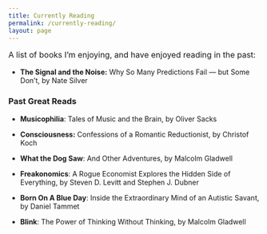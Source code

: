 ```yaml
---
title: Currently Reading
permalink: /currently-reading/
layout: page
---
```

<span style="font-size:medium;"><span style="line-height:24px;">A list of books I’m enjoying, and have enjoyed reading in the past:</span></span>

  * **The Signal and the Noise:** Why So Many Predictions Fail — but Some Don’t,  by Nate Silver

### **Past Great Reads**

  * **Musicophilia**: Tales of Music and the Brain,  by Oliver Sacks

  * **Consciousness:** Confessions of a Romantic Reductionist,  by Christof Koch

  * <span style="line-height:16px;"><strong>What the Dog Saw</strong>: And Other Adventures,  by Malcolm Gladwell</span>

  * **Freakonomics**: A Rogue Economist Explores the Hidden Side of Everything, by Steven D. Levitt and Stephen J. Dubner

  * **Born On A Blue Day**: Inside the Extraordinary Mind of an Autistic Savant,  by Daniel Tammet

  * **Blink**: The Power of Thinking Without Thinking, by Malcolm Gladwell